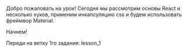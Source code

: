 Добро пожаловать на урок!
Сегодня мы рассмотрим основы React и несколько хуков, применим инкапсуляцию css и будем использовать фреймвор Material.

Начнем!

Переди на ветку 1го задания: lesson_1